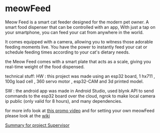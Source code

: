 # meowFeed
Meow Feed is a smart cat feeder designed for the modern pet owner. A smart food dispenser that can be controlled with an app, With just a tap on your smartphone, you can feed your cat from anywhere in the world.

It comes equipped with a camera, allowing you to witness those adorable feeding moments live.
You have the power to instantly feed your cat or schedule feeding times according to your cat's dietary needs.

the Meow Feed comes with a smart plate that acts as a scale, giving you real-time weight of the food dispensed.

technical stuff: 
HW : this project was made using an esp32 board, 1 hx711 , 100g load cell , 360 servo motor , esp32-CAM and 3d printed model.

SW :  the android app was made in Android Studio, used blynk API to send commands to the esp32 board over the cloud, ngrok to make local camera ip public (only valid for 8 hours), and many dependencies. 

for more info look at [this promo video](https://t.ly/XDmfO) 
and for setting your own meowFeed please look at the [wiki](https://github.com/Moaad98/meowFeed/wiki/Setting-your-own-MeowFeed)

[Summary for project Supervisor](https://github.com/Moaad98/meowFeed/wiki/Summary-for-Project's-Supervisor)
